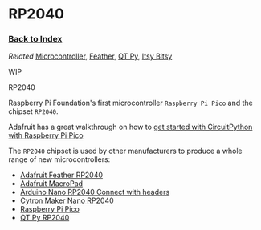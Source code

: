 
# RP2040

### [Back to Index](index.md)

*Related* [Microcontroller](microcontroller.md), [Feather](feather.md), [QT Py](qt_py.md), [Itsy Bitsy](itsy_bitsy.md)

WIP 

RP2040

Raspberry Pi Foundation's first microcontroller  `Raspberry Pi Pico` and the chipset `RP2040`.

Adafruit has a great walkthrough on how to [get started with CircuitPython with Raspberry Pi Pico](https://learn.adafruit.com/getting-started-with-raspberry-pi-pico-circuitpython/micropython-or-circuitpython)


The `RP2040` chipset is used by other manufacturers to produce a whole range of new microcontrollers:

- [Adafruit Feather RP2040](../glossary/feather.md#rp2040)
- [Adafruit MacroPad](https://www.adafruit.com/product/5100)
- [Arduino Nano RP2040 Connect with headers](https://store-usa.arduino.cc/products/arduino-nano-rp2040-connect-with-headers)
- [Cytron Maker Nano RP2040](https://www.cytron.io/index.php?route=product/product&product_id=44150&r=1)
- [Raspberry Pi Pico](https://www.raspberrypi.com/products/raspberry-pi-pico/)
- [QT Py RP2040](https://www.adafruit.com/product/4900)
